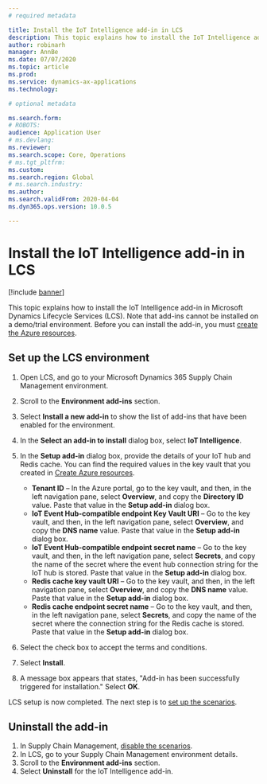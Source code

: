 ```yaml
---
# required metadata

title: Install the IoT Intelligence add-in in LCS
description: This topic explains how to install the IoT Intelligence add-in in Microsoft Dynamics Lifecycle Services (LCS).
author: robinarh
manager: AnnBe
ms.date: 07/07/2020
ms.topic: article
ms.prod: 
ms.service: dynamics-ax-applications
ms.technology: 

# optional metadata

ms.search.form: 
# ROBOTS: 
audience: Application User
# ms.devlang: 
ms.reviewer: 
ms.search.scope: Core, Operations
# ms.tgt_pltfrm: 
ms.custom: 
ms.search.region: Global
# ms.search.industry: 
ms.author: 
ms.search.validFrom: 2020-04-04
ms.dyn365.ops.version: 10.0.5

---
```


# Install the IoT Intelligence add-in in LCS

[!include [banner](../../includes/banner.md)]

This topic explains how to install the IoT Intelligence add-in in Microsoft Dynamics Lifecycle Services (LCS). Note that add-ins cannot be installed on a demo/trial environment. Before you can install the add-in, you must [create the Azure resources](iot-azure-setup.md).

## Set up the LCS environment

1. Open LCS, and go to your Microsoft Dynamics 365 Supply Chain Management environment.
2. Scroll to the **Environment add-ins** section.
3. Select **Install a new add-in** to show the list of add-ins that have been enabled for the environment.
4. In the **Select an add-in to install** dialog box, select **IoT Intelligence**.
5. In the **Setup add-in** dialog box, provide the details of your IoT hub and Redis cache. You can find the required values in the key vault that you created in [Create Azure resources](iot-azure-setup.md).

    + **Tenant ID** – In the Azure portal, go to the key vault, and then, in the left navigation pane, select **Overview**, and copy the **Directory ID** value. Paste that value in the **Setup add-in** dialog box.
    + **IoT Event Hub-compatible endpoint Key Vault URI** – Go to the key vault, and then, in the left navigation pane, select **Overview**, and copy the **DNS name** value. Paste that value in the **Setup add-in** dialog box.
    + **IoT Event Hub-compatible endpoint secret name** – Go to the key vault, and then, in the left navigation pane, select **Secrets**, and copy the name of the secret where the event hub connection string for the IoT hub is stored. Paste that value in the **Setup add-in** dialog box.
    + **Redis cache key vault URI** – Go to the key vault, and then, in the left navigation pane, select **Overview**, and copy the **DNS name** value. Paste that value in the **Setup add-in** dialog box.
    + **Redis cache endpoint secret name** – Go to the key vault, and then, in the left navigation pane, select **Secrets**, and copy the name of the secret where the connection string for the Redis cache is stored. Paste that value in the **Setup add-in** dialog box.

6. Select the check box to accept the terms and conditions.
7. Select **Install**.
8. A message box appears that states, "Add-in has been successfully triggered for installation." Select **OK**.

LCS setup is now completed. The next step is to [set up the scenarios](iot-scenario-setup.md).

## <a id="uninstall-addin"></a>Uninstall the add-in

1. In Supply Chain Management, [disable the scenarios](iot-scenario-setup.md#how-to-disable-a-scenario).
2. In LCS, go to your Supply Chain Management environment details.
3. Scroll to the **Environment add-ins** section.
4. Select **Uninstall** for the IoT Intelligence add-in.
